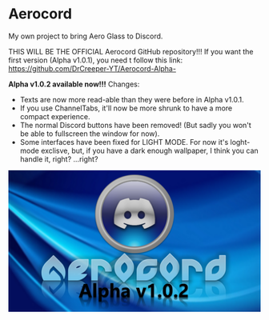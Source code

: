 # **Aerocord**
My own project to bring Aero Glass to Discord.

THIS WILL BE THE OFFICIAL Aerocord GitHub repository!!! If you want the first version (Alpha v1.0.1), you need t follow this link: https://github.com/DrCreeper-YT/Aerocord-Alpha-

**Alpha v1.0.2 available now!!!**
Changes:
- Texts are now more read-able than they were before in Alpha v1.0.1.
- If you use ChannelTabs, it'll now be more shrunk to have a more compact experience.
- The normal Discord buttons have been removed! (But sadly you won't be able to fullscreen the window for now).
- Some interfaces have been fixed for LIGHT MODE. For now it's loght-mode exclisve, but, if you have a dark enough wallpaper, I think you can handle it, right? ...right?

![AC](https://github.com/DrCreeper-YT/Aerocord/blob/main/Aerocord%20Alpva%20v1.0.2.PNG)
